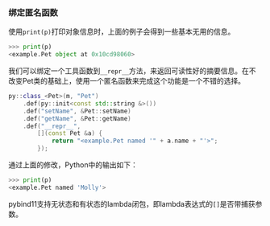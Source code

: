 ### 绑定匿名函数

使用`print(p)`打印对象信息时，上面的例子会得到一些基本无用的信息。
```python
>>> print(p)
<example.Pet object at 0x10cd98060>
```

我们可以绑定一个工具函数到`__repr__`方法，来返回可读性好的摘要信息。在不改变Pet类的基础上，使用一个匿名函数来完成这个功能是一个不错的选择。

```c++
py::class_<Pet>(m, "Pet")
    .def(py::init<const std::string &>())
    .def("setName", &Pet::setName)
    .def("getName", &Pet::getName)
    .def("__repr__",
        [](const Pet &a) {
            return "<example.Pet named '" + a.name + "'>";
        });
```

通过上面的修改，Python中的输出如下：
```python
>>> print(p)
<example.Pet named 'Molly'>
```

pybind11支持无状态和有状态的lambda闭包，即lambda表达式的`[]`是否带捕获参数。


